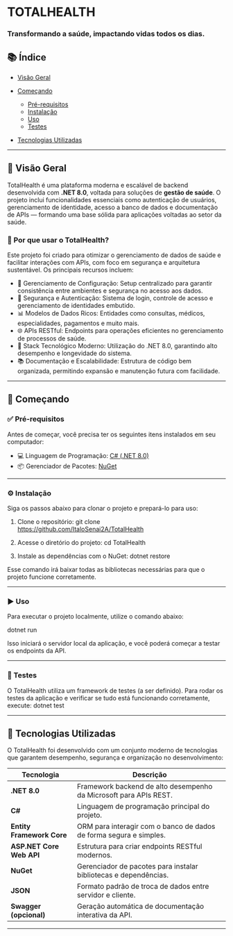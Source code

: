 # TOTALHEALTH

### Transformando a saúde, impactando vidas todos os dias.

## 📚 Índice

* [Visão Geral](#visão-geral)
* [Começando](#começando)

  * [Pré-requisitos](#pré-requisitos)
  * [Instalação](#instalação)
  * [Uso](#uso)
  * [Testes](#testes)
* [Tecnologias Utilizadas](#tecnologias-utilizadas)

---

## 🔎 Visão Geral

TotalHealth é uma plataforma moderna e escalável de backend desenvolvida com **.NET 8.0**, voltada para soluções de **gestão de saúde**. O projeto inclui funcionalidades essenciais como autenticação de usuários, gerenciamento de identidade, acesso a banco de dados e documentação de APIs — formando uma base sólida para aplicações voltadas ao setor da saúde.

### 🧠 Por que usar o TotalHealth?

Este projeto foi criado para otimizar o gerenciamento de dados de saúde e facilitar interações com APIs, com foco em segurança e arquitetura sustentável. Os principais recursos incluem:

* 🔧 Gerenciamento de Configuração: Setup centralizado para garantir consistência entre ambientes e segurança no acesso aos dados.
* 🔐 Segurança e Autenticação: Sistema de login, controle de acesso e gerenciamento de identidades embutido.
* 📊 Modelos de Dados Ricos: Entidades como consultas, médicos, especialidades, pagamentos e muito mais.
* 🌐 APIs RESTful: Endpoints para operações eficientes no gerenciamento de processos de saúde.
* 🚀 Stack Tecnológico Moderno: Utilização do .NET 8.0, garantindo alto desempenho e longevidade do sistema.
* 📚 Documentação e Escalabilidade: Estrutura de código bem organizada, permitindo expansão e manutenção futura com facilidade.

---

## 🚀 Começando

### ✅ Pré-requisitos

Antes de começar, você precisa ter os seguintes itens instalados em seu computador:

* 💻 Linguagem de Programação: [C# (.NET 8.0)](https://dotnet.microsoft.com/en-us/download)
* 📦 Gerenciador de Pacotes: [NuGet](https://www.nuget.org/)

---

### ⚙️ Instalação

Siga os passos abaixo para clonar o projeto e prepará-lo para uso:

1. Clone o repositório:
git clone https://github.com/ItaloSenai2A/TotalHealth

2. Acesse o diretório do projeto:
cd TotalHealth

3. Instale as dependências com o NuGet:
dotnet restore

Esse comando irá baixar todas as bibliotecas necessárias para que o projeto funcione corretamente.

---

### ▶️ Uso

Para executar o projeto localmente, utilize o comando abaixo:

dotnet run

Isso iniciará o servidor local da aplicação, e você poderá começar a testar os endpoints da API.

---

### 🧪 Testes

O TotalHealth utiliza um framework de testes (a ser definido). Para rodar os testes da aplicação e verificar se tudo está funcionando corretamente, execute:
dotnet test

---

## 🧰 Tecnologias Utilizadas

O TotalHealth foi desenvolvido com um conjunto moderno de tecnologias que garantem desempenho, segurança e organização no desenvolvimento:

| Tecnologia                     | Descrição                                                          |
| ------------------------------ | ------------------------------------------------------------------ |
| **.NET 8.0**                   | Framework backend de alto desempenho da Microsoft para APIs REST.  |
| **C#**                         | Linguagem de programação principal do projeto.                     |
| **Entity Framework Core**      | ORM para interagir com o banco de dados de forma segura e simples. |
| **ASP.NET Core Web API**       | Estrutura para criar endpoints RESTful modernos.                   |
| **NuGet**                      | Gerenciador de pacotes para instalar bibliotecas e dependências.   |
| **JSON**                       | Formato padrão de troca de dados entre servidor e cliente.         |
| **Swagger (opcional)**         | Geração automática de documentação interativa da API.              |

---
